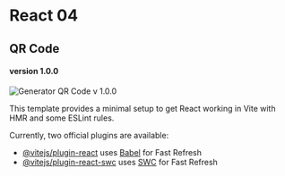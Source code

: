 # React 04
## QR Code

#### version 1.0.0 
![Generator QR Code v 1.0.0](https://github.com/AndriiKot/React_04__QR_Code/blob/main/__demo__/images/__qr_v1_0_0__.png)

This template provides a minimal setup to get React working in Vite with HMR and some ESLint rules.

Currently, two official plugins are available:

- [@vitejs/plugin-react](https://github.com/vitejs/vite-plugin-react/blob/main/packages/plugin-react/README.md) uses [Babel](https://babeljs.io/) for Fast Refresh
- [@vitejs/plugin-react-swc](https://github.com/vitejs/vite-plugin-react-swc) uses [SWC](https://swc.rs/) for Fast Refresh
